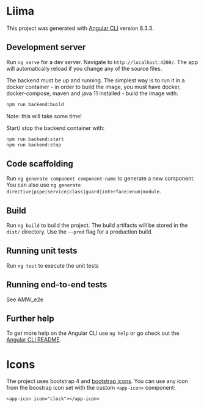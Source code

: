 # Liima

This project was generated with [Angular CLI](https://github.com/angular/angular-cli) version 8.3.3.

## Development server

Run `ng serve` for a dev server. Navigate to `http://localhost:4200/`. The app will automatically reload if you change any of the source files.

The backend must be up and running. The simplest way is to run it in a docker container - in order to build the image, you must have docker, docker-compose, maven and java 11 installed - build the image with:

```bash
npm run backend:build
```

Note: this will take some time!

Start/ stop the backend container with:

```bash
npm run backend:start
npm run backend:stop
```

## Code scaffolding

Run `ng generate component component-name` to generate a new component. You can also use `ng generate directive|pipe|service|class|guard|interface|enum|module`.

## Build

Run `ng build` to build the project. The build artifacts will be stored in the `dist/` directory. Use the `--prod` flag for a production build.

## Running unit tests

Run `ng test` to execute the unit tests

## Running end-to-end tests

See AMW_e2e

## Further help

To get more help on the Angular CLI use `ng help` or go check out the [Angular CLI README](https://github.com/angular/angular-cli/blob/master/README.md).

# Icons

The project uses bootstrap 4 and [bootstrap icons](https://icons.getbootstrap.com/).
You can use any icon from the boostrap icon set with the custom `<app-icon>` component:

```
<app-icon icon="clock"></app-icon>
```

